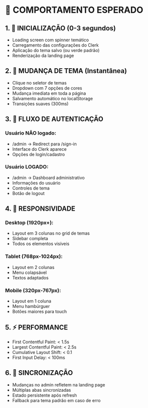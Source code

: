 # 🎯 COMPORTAMENTO ESPERADO

## 1. 🚀 INICIALIZAÇÃO (0-3 segundos)
- Loading screen com spinner temático
- Carregamento das configurações do Clerk
- Aplicação do tema salvo (ou verde padrão)
- Renderização da landing page

## 2. 🎨 MUDANÇA DE TEMA (Instantânea)
- Clique no seletor de temas
- Dropdown com 7 opções de cores
- Mudança imediata em toda a página
- Salvamento automático no localStorage
- Transições suaves (300ms)

## 3. 🔐 FLUXO DE AUTENTICAÇÃO
### Usuário NÃO logado:
- /admin → Redirect para /sign-in
- Interface do Clerk aparece
- Opções de login/cadastro

### Usuário LOGADO:
- /admin → Dashboard administrativo
- Informações do usuário
- Controles de tema
- Botão de logout

## 4. 📱 RESPONSIVIDADE
### Desktop (1920px+):
- Layout em 3 colunas no grid de temas
- Sidebar completa
- Todos os elementos visíveis

### Tablet (768px-1024px):
- Layout em 2 colunas
- Menu colapsável
- Textos adaptados

### Mobile (320px-767px):
- Layout em 1 coluna
- Menu hambúrguer
- Botões maiores para touch

## 5. ⚡ PERFORMANCE
- First Contentful Paint: < 1.5s
- Largest Contentful Paint: < 2.5s
- Cumulative Layout Shift: < 0.1
- First Input Delay: < 100ms

## 6. 🔄 SINCRONIZAÇÃO
- Mudanças no admin refletem na landing page
- Múltiplas abas sincronizadas
- Estado persistente após refresh
- Fallback para tema padrão em caso de erro
